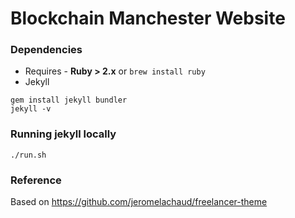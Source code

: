 # Blockchain Manchester Website

### Dependencies

* Requires - **Ruby > 2.x** or `brew install ruby`
* Jekyll
```
gem install jekyll bundler
jekyll -v
```

### Running jekyll locally

```
./run.sh
```

### Reference

Based on https://github.com/jeromelachaud/freelancer-theme


